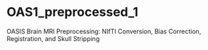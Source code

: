 # OAS1_preprocessed_1
OASIS Brain MRI Preprocessing: NIfTI Conversion, Bias Correction, Registration, and Skull Stripping
